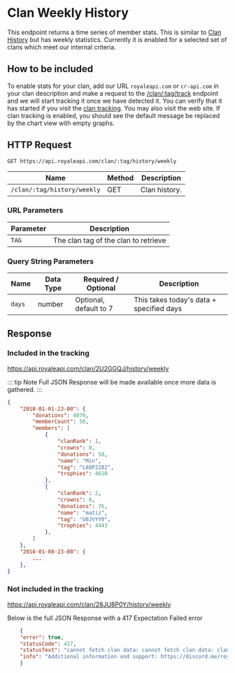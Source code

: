 # Clan Weekly History

<!-- TODO: HAVE TO DOUBLE CHECK AS I DONT SEE ANYTHING WORKING HERE -->

This endpoint returns a time series of member stats. This is similar to [Clan History](/endpoints/clan_history) but has weekly statistics. Currently it is enabled for a selected set of clans which meet our internal criteria.

## How to be included

To enable stats for your clan, add our URL `royaleapi.com` or `cr-api.com` in your clan description and make a request to the [/clan/:tag/track](/endpoints/clan_track) endpoint and we will start tracking it once we have detected it. You can verify that it has started if you visit the [clan tracking](/endpoints/clan_tracking). You may also visit the web site. If clan tracking is enabled, you should see the default message be replaced by the chart view with empty graphs.


## HTTP Request

`GET https://api.royaleapi.com/clan/:tag/history/weekly`

Name | Method | Description
--- | --- | ---
`/clan/:tag/history/weekly` | GET | Clan history.

### URL Parameters

Parameter | Description
--- | ---
`TAG` | The clan tag of the clan to retrieve


### Query String Parameters

Name | Data Type | Required / Optional | Description
--- | --- | --- | ---
`days` | number | Optional, default to 7 | This takes today's data + specified days

## Response

### Included in the tracking

https://api.royaleapi.com/clan/2U2GGQJ/history/weekly

 <!-- <a href="/json/clan_2U2GGQJ_history_weekly.json">Full JSON Response</a> -->
::: tip Note
Full JSON Response will be made available once more data is gathered.
:::

```json
{
    "2018-01-01-23-00": {
        "donations": 4070,
        "memberCount": 50,
        "members": [
            {
                "clanRank": 1,
                "crowns": 0,
                "donations": 58,
                "name": "Min",
                "tag": "L88P2282",
                "trophies": 4610
            },
            {
                "clanRank": 2,
                "crowns": 0,
                "donations": 76,
                "name": "matiz",
                "tag": "G0JVYY0",
                "trophies": 4443
            },
        ]
    },
    "2018-01-08-23-00": {
        ...
    },
}
```

### Not included in the tracking
https://api.royaleapi.com/clan/28JU8P0Y/history/weekly

Below is the full JSON Response with a 417 Expectation Failed error
```json
    {
    "error": true,
    "statusCode": 417,
    "statusText": "cannot fetch clan data: cannot fetch clan data: clan not tracked",
    "info": "Additional information and support: https://discord.me/royaleapi"
    }
```